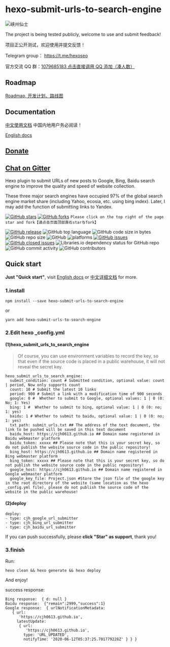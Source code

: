 
# hexo-submit-urls-to-search-engine
![峡州仙士](https://cdn.jsdelivr.net/gh/cjh0613/blog/images/icons/CJHicon.jpg)


The project is being tested publicly, welcome to use and submit feedback! 

项目正公开测试，欢迎使用并提交反馈！

Telegram group： https://t.me/hexoseo

官方交流 QQ 群：[1079685183 点击直接调用 QQ 添加（凑人数）](https://qm.qq.com/cgi-bin/qm/qr?k=POn3F_D9aGvz3sBLO-qwUkaQT7kWzwkC&jump_from=webapi)

## Roadmap
[Roadmap, 开发计划、路线图](https://github.com/cjh0613/hexo-submit-urls-to-search-engine/projects/1) 

## Documentation
[中文使用文档](https://cjh0613.com/20200603HexoSubmitUrlsToSearchEngine.html) 中国内地用户务必阅读！

[English docs](https://en.cjh0613.com/20200603HexoSubmitUrlsToSearchEngine.html)

## [Donate](https://cjh0613.github.io) 
## [Chat on Gitter](https://gitter.im/cjh0613/hexo-submit-urls-to-search-engine)

Hexo plugin to submit URLs of new posts to Google, Bing, Baidu search engine to improve the quality and speed of website collection.

These three major search engines have occupied 97% of the global search engine market share (including Yahoo, ecosia, etc. using bing index). Later, I may add the function of submitting links to Yandex.

[![GitHub stars](https://img.shields.io/github/stars/cjh0613/hexo-submit-urls-to-search-engine.svg?style=social)](https://github.com/cjh0613/hexo-submit-urls-to-search-engine/stargazers)     [![GitHub forks](https://img.shields.io/github/forks/cjh0613/hexo-submit-urls-to-search-engine.svg?style=social)](https://github.com/cjh0613/hexo-submit-urls-to-search-engine/network/members)  `Please click on the top right of the page star and fork【请点击页面顶部靠右star与fork】`


[![GitHub release](https://img.shields.io/github/release/cjh0613/hexo-submit-urls-to-search-engine.svg?label=%E7%89%88%E6%9C%AC)](https://github.com/cjh0613/hexo-submit-urls-to-search-engine/releases/tag/)   ![GitHub top language](https://img.shields.io/github/languages/top/cjh0613/hexo-submit-urls-to-search-engine.svg)  ![GitHub code size in bytes](https://img.shields.io/github/languages/code-size/cjh0613/hexo-submit-urls-to-search-engine.svg)  ![GitHub repo size](https://img.shields.io/github/repo-size/cjh0613/hexo-submit-urls-to-search-engine.svg) ![GitHub](https://img.shields.io/github/license/cjh0613/hexo-submit-urls-to-search-engine.svg) ![platforms](https://img.shields.io/badge/platform-win32%20%7C%20win64%20%7C%20linux%20%7C%20osx-brightgreen.svg)     [![GitHub issues](https://img.shields.io/github/issues/cjh0613/hexo-submit-urls-to-search-engine.svg)](https://github.com/cjh0613/hexo-submit-urls-to-search-engine/issues)  [![GitHub closed issues](https://img.shields.io/github/issues-closed/cjh0613/hexo-submit-urls-to-search-engine.svg)](https://github.com/cjh0613/hexo-submit-urls-to-search-engine/issues?q=is%3Aissue+is%3Aclosed) ![Libraries.io dependency status for GitHub repo](https://img.shields.io/librariesio/github/cjh0613/hexo-submit-urls-to-search-engine.svg)   ![GitHub commit activity](https://img.shields.io/github/commit-activity/m/cjh0613/hexo-submit-urls-to-search-engine.svg)  ![GitHub contributors](https://img.shields.io/github/contributors/cjh0613/hexo-submit-urls-to-search-engine.svg)
## Quick start
**Just "Quick start"**, visit [English docs](https://en.cjh0613.com/20200603HexoSubmitUrlsToSearchEngine.html) or [中文详细文档](https://cjh0613.com/20200603HexoSubmitUrlsToSearchEngine.html)  for more.

### 1.install
```
npm install --save hexo-submit-urls-to-search-engine
```

or

```
yarn add hexo-submit-urls-to-search-engine
```

### 2.Edit hexo _config.yml
#### (1)hexo_submit_urls_to_search_engine

> Of course, you can use environment variables to record the key, so that even if the source code is placed in a public warehouse, it will not reveal the secret key.
 
```
hexo_submit_urls_to_search_engine:
  submit_condition: count # Submitted condition, optional value: count | period, Now only supports count
  count: 10 # Submit the latest 10 links
  period: 900 # Submit a link with a modification time of 900 seconds
  google: 0 #  Whether to submit to Google, optional values: 1 | 0 (0: No; 1: Yes)
  bing: 1 #  Whether to submit to bing, optional value: 1 | 0 (0: no; 1: yes)
  baidu: 1 # Whether to submit to baidu, optional value: 1 | 0 (0: no; 1: yes)
  txt_path: submit_urls.txt ## The address of the text document, the link to be pushed will be saved in this text document
  baidu_host: https://cjh0613.github.io ## Domain name registered in Baidu webmaster platform
  baidu_token: xxxxx ## Please note that this is your secret key, so do not publish the website source code in the public repository!
  bing_host: https://cjh0613.github.io ## Domain name registered in Bing webmaster platform
  bing_token: xxxxx ## Please note that this is your secret key, so do not publish the website source code in the public repository!
  google_host: https://cjh0613.github.io ## Domain name registered in Google webmaster platform
  google_key_file: Project.json #Store the json file of the google key in the root directory of the website (same location as the hexo _config.yml file), please do not publish the source code of the website in the public warehouse!
```

#### (2)deploy
```
deploy:
- type: cjh_google_url_submitter
- type: cjh_bing_url_submitter
- type: cjh_baidu_url_submitter
```

If you can push successfully, please **click "Star" as support**, thank you!

### 3.finish
Run:
```
hexo clean && hexo generate && hexo deploy
```
And enjoy!

success response:
```
Bing response:  { d: null }
Baidu response:  {"remain":2999,"success":1}
Google response:  { urlNotificationMetadata:
   { url:
      'https://cjh0613.github.io',
     latestUpdate:
      { url:
         'https://cjh0613.github.io',
        type: 'URL_UPDATED',
        notifyTime: '2020-06-12T05:37:25.701779228Z' } } }
```
